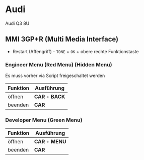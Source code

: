 # Audi

Audi Q3 8U

## MMI 3GP+R (Multi Media Interface)
- Restart (Affengriff) - `TONE` + `OK` + obere rechte Funktionstaste

### Engineer Menu (Red Menu) (Hidden Menu)
Es muss vorher via Script freigeschaltet werden

Funktion | Ausführung
-- | --
öffnen | **CAR** + **BACK**
beenden | **CAR**

### Developer Menu (Green Menu)

Funktion | Ausführung
-- | --
öffnen | **CAR** + **MENU**
beenden | **CAR**

